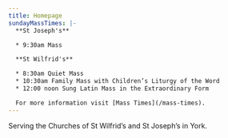 ```yaml
---
title: Homepage
sundayMassTimes: |-
  **St Joseph's**

  * 9:30am Mass

  **St Wilfrid's**

  * 8:30am Quiet Mass
  * 10:30am Family Mass with Children’s Liturgy of the Word
  * 12:00 noon Sung Latin Mass in the Extraordinary Form

  For more information visit [Mass Times](/mass-times).
---
```

Serving the Churches of St Wilfrid’s and St Joseph’s in York.

